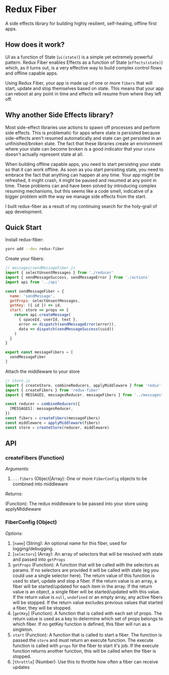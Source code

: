 # Redux Fiber

A side effects library for building highly resilient, self-healing, offline first apps.

## How does it work?

UI as a function of State (`ui(state)`) is a simple yet extremely powerful pattern.
Redux Fiber enables Effects as a function of State (`effects(state)`) which, as it turns out, 
is a very effective way to build complex control flows and offline capable apps.

Using Redux Fiber, your app is made up of one or more `fibers` that will start, update and stop themselves based
on state. This means that your app can reboot at any point in time and effects will resume
from where they left off.

## Why another Side Effects library?

Most side-effect libraries use actions to spawn off processes and perform side effects.
This is problematic for apps where state is persisted because side-effects aren't resumed automatically and
state can get persisted in an unfinished/broken state. The fact that these libraries create an environment where your state
can become broken is a good indicator that your `state` doesn't actually represent state at all.

When building offline capable apps, you need to start persisting your state so that it can work offline.
As soon as you start persisting state, you need to embrace the fact that anything can happen at any time.
Your app might be refreshed, it might crash, it might be paused and resumed at any point in time.
These problems can and have been solved by introducing complex resuming mechanisms, but this seems like a 
code smell, indicative of a bigger problem with the way we manage side effects from the start.

I built redux-fiber as a result of my continuing search for the holy-grail of app development.

## Quick Start

Install redux-fiber:

```bash
yarn add --dev redux-fiber
```

Create your fibers:

```js
// messages/sendMessageFiber.js
import { selectUnsentMessages } from './reducer'
import { sendMessageSuccess, sendMessageError } from './actions'
import api from '../api'

const sendMessageFiber = {
  name: 'sendMessage',
  getProps: selectUnsentMessages,
  getKey: ({ id }) => id,
  start: store => props => {
    return api.createMessage(
      { spaceId, userId, text },
      error => dispatch(sendMessageError(error)),
      data => dispatch(sendMessageSuccess(cuid))
    )
  }
}

export const messageFibers = [
  sendMessageFiber
]
```

Attach the middleware to your store

```js
// store.js
import { createStore, combineReducers, applyMiddleware } from 'redux'
import { createFibers } from 'redux-fiber'
import { MESSAGES, messagesReducer, messageFibers } from '../messages'

const reducer = combineReducers({
  [MESSAGES]: messagesReducer,
})
const fibers = createFibers(messageFibers)
const middleware = applyMiddleware(fibers)
const store = createStore(reducer, middleware)
```

## API

### createFibers (Function)

*Arguments:*

1. `...fibers` (Object|Array): One or more `FiberConfig` objects to be combined into middleware

*Returns:*

(Function): The redux middleware to be passed into your store using applyMiddleware

### FiberConfig (Object)

*Options:*

1. [`name`] (String): An optional name for this fiber, used for logging/debugging.
1. [`selectors`] (Array): An array of selectors that will be resolved with state and passed into `getProps`
2. `getProps` (Function): A function that will be called with the selectors as params.
If no selectors are provided it will be called with state (eg you could use a single selector here).
The return value of this function is used to start, update and stop a fiber.
If the return value is an array, a fiber will be started/updated for each item in the array.
If the return value is an object, a single fiber will be started/updated with this value.
If the return value is `null`, `undefined` or an empty array, any active fibers will be stopped.
If the return value excludes previous values that started a fiber, they will be stopped.
3. [`getKey`] (Function): A function that is called with each set of props.
The return value is used as a key to determine which set of props belongs to which fiber.
If no getKey function is defined, this fiber will run as a singleton.
4. `start` (Function): A function that is called to start a fiber. 
The function is passed the `store` and must return an execute function.
The execute function is called with `props` for the fiber to start it's job.
If the execute function returns another function, this will be called when the fiber is stopped.
5. [`throttle`] (Number): Use this to throttle how often a fiber can receive updates